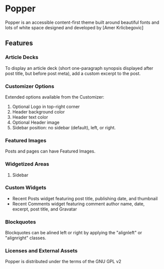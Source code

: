 # Popper
Popper is an accessible content-first theme built around beautiful fonts and lots of white space designed and developed by [Amer Krlicbegovic]
## Features

### Article Decks
To display an article deck (short one-paragraph synopsis displayed after post title, but before post meta), add a custom excerpt to the post.

### Customizer Options
Extended options available from the Customizer:

1. Optional Logo in top-right corner
2. Header background color
3. Header text color
4. Optional Header image
5. Sidebar position: no sidebar (default), left, or right.

### Featured Images
Posts and pages can have Featured Images.

### Widgetized Areas
1. Sidebar

### Custom Widgets
- Recent Posts widget featuring post title, publishing date, and thumbnail
- Recent Comments widget featuring comment author name, date, excerpt, post title, and Gravatar

### Blockquotes
Blockquotes can be alined left or right by applying the "alignleft" or "alignright" classes.

### Licenses and External Assets
Popper is distributed under the terms of the GNU GPL v2
